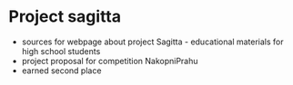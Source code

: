 # Project sagitta

- sources for webpage about project Sagitta - educational materials for high school students
- project proposal for competition NakopniPrahu
- earned second place
